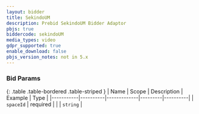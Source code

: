 ```yaml
---
layout: bidder
title: SekindoUM
description: Prebid SekindoUM Bidder Adaptor
pbjs: true
biddercode: sekindoUM
media_types: video
gdpr_supported: true
enable_download: false
pbjs_version_notes: not in 5.x
---
```


### Bid Params

{: .table .table-bordered .table-striped }
| Name      | Scope    | Description | Example | Type     |
|-----------|----------|-------------|---------|----------|
| `spaceId` | required |             |         | `string` |
